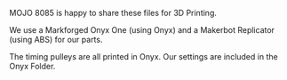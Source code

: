 MOJO 8085 is happy to share these files for 3D Printing.

We use a Markforged Onyx One (using Onyx) and a Makerbot Replicator (using ABS) for our parts.

The timing pulleys are all printed in Onyx.  Our settings are included in the Onyx Folder.
